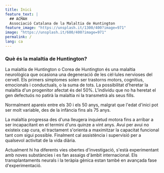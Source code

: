 ```yaml
---
title: Inici
feature_text: |
  ## ACMAH
  Associació Catalana de la Malaltia de Huntington
feature_image: "https://unsplash.it/1300/400?image=971"
image: "https://unsplash.it/600/400?image=971"
permalink: /
lang: ca
---
```


### Què és la malaltia de Huntington?
La malaltia de Huntington o Corea de Huntington és una malaltia neurològica que ocasiona una degeneració de les cèl·lules nervioses del cervell. Els primers símptomes solen ser trastorns motors, cognitius, emocionals i conductuals, o la suma de tots. La possibilitat d’heretar la malaltia d'un progenitor afectat és del 50%. L’individu que no ha heretat el gen defectuós no patirà la malaltia ni la transmetrà als seus fills.

Normalment apareix entre els 30 i els 50 anys, malgrat que l'edat d'inici pot ser molt variable, des de la infància fins als 75 anys.

La malaltia progressa des d'una lleugera inquietud motora fins a arribar a ser incapacitant en el termini d'uns quinze a vint anys. Avui per avui no existeix cap cura, el tractament s'orienta a maximitzar la capacitat funcional tant com sigui possible. Finalment cal assistència i supervisió per a qualsevol activitat de la vida diària.

Actualment hi ha diferents vies obertes d'investigació, s'està experimentant amb noves substàncies i es fan assaigs d'àmbit internacional. Els transplantaments neurals i la teràpia gènica estan també en avançada fase d'experimentació.
